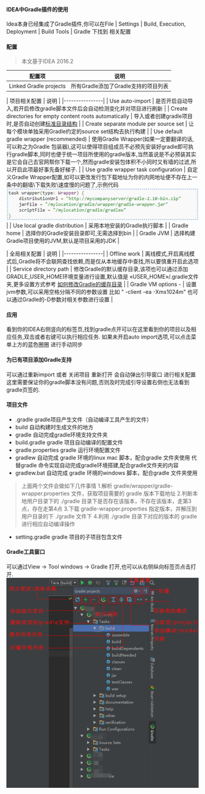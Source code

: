 #### IDEA中Gradle插件的使用

Idea本身已经集成了Gradle插件,你可以在File | Settings | Build, Execution, Deployment | Build Tools | Gradle 下找到 相关配置

#### 配置

> 本文基于IDEA 2016.2


| 配置项 | 说明 |
|--------|--------|
| Linked Gradle projects  | 所有Gradle添加了Gradle支持的项目列表|

| 项目相关配置 | 说明 |
|----------------|
| Use auto-import  | 是否开启自动导入,若开启修改gradle脚本文件后会自动检测变化并对项目进行刷新 |
| Create directories for empty content roots automatically   | 导入或者创建gradle项目时,是否自动创建[标准目录结构](../ch3/1.项目结构.md) |
| Create separate module per source set  | 让每个模块单独采用Gradle约定的source set结构去执行构建 |
| Use default gradle wrapper (recommended)   | 使用Gradle Wrapper(如果一定要翻译的话,可以称之为Gradle 包装器),这可以使得项目组成员不必预先安装好gradle即可执行gradle脚本,同时也便于统一项目所使用的gradle版本,当然虽说是不必预装其实是它会自己去官网帮你下载一个,然而gradle安装包体积不小同时又有墙的过滤,所以开启此项最好事先备好梯子. |
| Use gradle wrapper task configuration   | 自定义Gradle Wrapper配置,如可以更改发行包下载地址为你的内网地址便不存在上一条中的翻墙\下载失败\速度慢的问题了,示例代码![](../../resources/img/ch14/gradle_wrapper_custom.png)|
| Use local gradle distribution  | 采用本地安装的Gradle执行脚本 |
| Gradle home   | 选择你的Gradle安装目录即可,无需选择到bin |
| Gradle JVM   | 选择构建Gradle项目使用的JVM,默认是项目采用的JDK  |

| 全局相关配置 | 说明 |
|----------------|
| Offline work | 离线模式,开启离线模式后,Gradle将不会联网查找依赖,而是仅从本地缓存中查找,所以要慎重开启此选项 |
| Service directory path  | 修改Gradle的默认缓存目录,该项也可以通过添加GRADLE_USER_HOME环境变量进行设置,默认值是 «USER_HOME»/.gradle文件夹,更多设置方式参考 [如何修改Gradle的缓存目录](https://github.com/pkaq/GradleSide/tree/master/12-gradleCacheHome) |
| Gradle VM options - | 设置jvm参数,可以采用空格分隔不同的参数设置 比如 " -client -ea -Xmx1024m" 也可以通过Gradle的-D参数对相关参数进行设置 |

#### 应用
看到你的IDEA右侧竖向的标签页,找到gradle点开可以在这里看到你的项目以及相应任务,双击或者右键可以执行相应任务.
如果未开启auto import选项,可以点击菜单上方的蓝色圈圈 进行手动同步

#### 为已有项目添加Gradle支持

可以通过重新import 或者 关闭项目 重新打开 会自动弹出引导窗口 进行相关配置
这里需要保证你的gradle脚本没有问题,否则及时完成引导设置右侧也无法看到gradle页签的.

#### 项目文件
- .gradle gradle项目产生文件（自动编译工具产生的文件） 
- build 自动构建时生成文件的地方 
- gradle 自动完成gradle环境支持文件夹 
- build.gradle gradle 项目自动编译的配置文件 
- gradle.properties gradle 运行环境配置文件 
- gradlew 自动完成 gradle 环境的linux mac 脚本，配合gradle 文件夹使用 代替gradle 命令实现自动完成gradle环境搭建,配合gradle文件夹的内容
- gradlew.bat 自动完成 gradle 环境的windows 脚本，配合gradle 文件夹使用 
>上面两个文件会做如下几件事情
>1.解析 gradle/wrapper/gradle-wrapper.properties 文件，获取项目需要的 gradle 版本下载地址
>2.判断本地用户目录下的 ./gradle 目录下是否存在该版本，不存在该版本，走第3点，存在走第4点
>3.下载 gradle-wrapper.properties 指定版本，并解压到用户目录的下 ./gradle 文件下
>4.利用 ./gradle 目录下对应的版本的 gradle 进行相应自动编译操作

- setting.gradle gradle 项目的子项目包含文件 

#### Gradle工具窗口
可以通过View -> Tool windows -> Gradle 打开,也可以从右侧纵向标签页点击打开.
![](../../resources/img/ch14/gradletool.png)